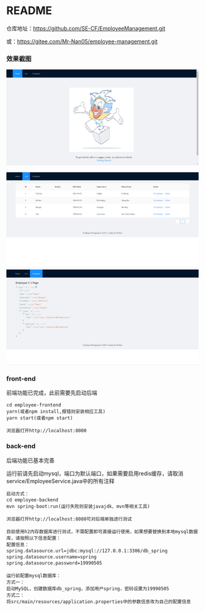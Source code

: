 # README

仓库地址：https://github.com/SE-CF/EmployeeManagement.git

或：https://gitee.com/Mr-Nan05/employee-management.git

### 效果截图

![image-20210514092438540](images/image-20210514092438540.png)

![image-20210514092446711](images/image-20210514092446711.png)![image-20210514092459108](images/image-20210514092452991.png)

### front-end

前端功能已完成，此前需要先启动后端

```shell
cd employee-frontend
yarn(或者npm install,报错则安装相应工具)
yarn start(或者npm start)

浏览器打开http://localhost:8000
```

### back-end

后端功能已基本完善

运行前请先启动mysql，端口为默认端口，如果需要启用redis缓存，请取消service/EmployeeService.java中的所有注释

```shell
启动方式：
cd employee-backend
mvn spring-boot:run(运行失败则安装javajdk、mvn等相关工具)

浏览器打开http://localhost:8080可对后端单独进行测试

目前使用h2内存数据库进行测试，不需配置即可直接运行使用，如果想要替换到本地mysql数据库，请按照以下信息配置：
配置信息：
spring.datasource.url=jdbc:mysql://127.0.0.1:3306/db_spring
spring.datasource.username=spring
spring.datasource.password=19990505

运行前配置mysql数据库：
方式一：
启动MySQL，创建数据库db_spring，添加用户spring，密码设置为19990505
方式二：
将src/main/resources/application.properties中的参数信息改为自己的配置信息
```

